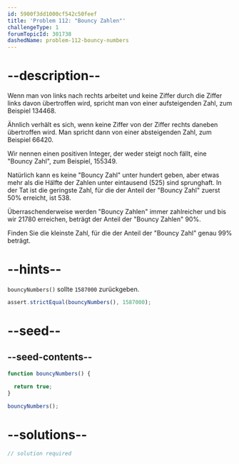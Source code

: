 ```yaml
---
id: 5900f3dd1000cf542c50feef
title: 'Problem 112: "Bouncy Zahlen"'
challengeType: 1
forumTopicId: 301738
dashedName: problem-112-bouncy-numbers
---
```


# --description--

Wenn man von links nach rechts arbeitet und keine Ziffer durch die Ziffer links davon übertroffen wird, spricht man von einer aufsteigenden Zahl, zum Beispiel 134468.

Ähnlich verhält es sich, wenn keine Ziffer von der Ziffer rechts daneben übertroffen wird. Man spricht dann von einer absteigenden Zahl, zum Beispiel 66420.

Wir nennen einen positiven Integer, der weder steigt noch fällt, eine "Bouncy Zahl", zum Beispiel, 155349.

Natürlich kann es keine "Bouncy Zahl" unter hundert geben, aber etwas mehr als die Hälfte der Zahlen unter eintausend (525) sind sprunghaft. In der Tat ist die geringste Zahl, für die der Anteil der "Bouncy Zahl" zuerst 50% erreicht, ist 538.

Überraschenderweise werden "Bouncy Zahlen" immer zahlreicher und bis wir 21780 erreichen, beträgt der Anteil der "Bouncy Zahlen" 90%.

Finden Sie die kleinste Zahl, für die der Anteil der "Bouncy Zahl" genau 99% beträgt.

# --hints--

`bouncyNumbers()` sollte `1587000` zurückgeben.

```js
assert.strictEqual(bouncyNumbers(), 1587000);
```

# --seed--

## --seed-contents--

```js
function bouncyNumbers() {

  return true;
}

bouncyNumbers();
```

# --solutions--

```js
// solution required
```
